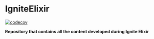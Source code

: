 # IgniteElixir

[![codecov](https://codecov.io/gh/sernajoto/ignite_elixir/branch/main/graph/badge.svg?token=7841SR4L1J)](https://codecov.io/gh/sernajoto/ignite_elixir)

**Repository that contains all the content developed during Ignite Elixir**
